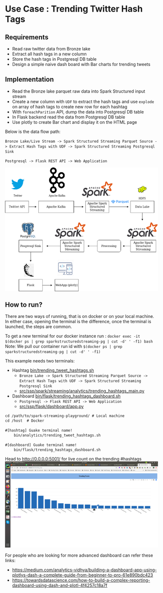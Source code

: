 
# Use Case : Trending Twitter Hash Tags

## Requirements
- Read raw twitter data from Bronze lake
- Extract all hash tags in a new column
- Store the hash tags in Postgresql DB table
- Design a simple naive dash board with Bar charts for trending tweets 

## Implementation

- Read the Bronze lake parquet raw data into Spark Structured input stream
- Create a new column with `UDF` to extract the hash tags and use `explode` on array of hash tags to create new row for each hashtag 
- With `foreachParition` API, dump the data into Postgresql DB table
- In Flask backend read the data from  Postgresql DB table
- Use plotly to create Bar chart and display it on the HTML page

Below is the data flow path:

`Bronze Lake/Live Stream -> Spark Structured Streaming Parquet Source -> Extract Hash Tags with UDF -> Spark Structured Streaming Postgresql Sink`

`Postgresql -> Flask REST API -> Web Application`

![](../drawio/2_trending_tweets.png)

## How to run?

There are two ways of running, that is on docker or on your local machine. In either case, opening the terminal
is the difference, once the terminal is launched, the steps are common. 

To get a new terminal for our docker instance run : `docker exec -it $(docker ps | grep sparkstructuredstreaming-pg | cut -d' ' -f1) bash`
Note: We pull our container run id with `$(docker ps | grep sparkstructuredstreaming-pg | cut -d' ' -f1)`

This example needs two terminals:

- Hashtag [bin/trending_tweet_hashtags.sh](../../bin/analytics/trending_tweet_hashtags.sh)
    - `Bronze Lake -> Spark Structured Streaming Parquet Source -> Extract Hash Tags with UDF -> Spark Structured Streaming Postgresql Sink`
    - [src/ssp/spark/streaming/analytics/trending_hashtags_main.py](../../src/ssp/spark/streaming/analytics/trending_hashtags_main.py)    
- Dashboard [bin/flask/trending_hashtags_dashboard.sh](../../bin/flask/trending_hashtags_dashboard.sh)
    - `Postgresql -> Flask REST API -> Web Application`
    - [src/ssp/flask/dashboard/app.py](../../src/ssp/flask/dashboard/app.py)
    

```
cd /path/to/spark-streaming-playground/ # Local machine
cd /host  # Docker

#[hashtag] Guake terminal name! 
    bin/analytics/trending_tweet_hashtags.sh

#[dashboard] Guake terminal name! 
    bin/flask/trending_hashtags_dashboard.sh
```
 
Head to http://0.0.0.0:5001/ for live count on the trending #hashtags
 ![](../images/trending_tags.png)
 

For people who are looking for more advanced dashboard can refer these links:
- https://medium.com/analytics-vidhya/building-a-dashboard-app-using-plotlys-dash-a-complete-guide-from-beginner-to-pro-61e890bdc423
- https://towardsdatascience.com/how-to-build-a-complex-reporting-dashboard-using-dash-and-plotl-4f4257c18a7f